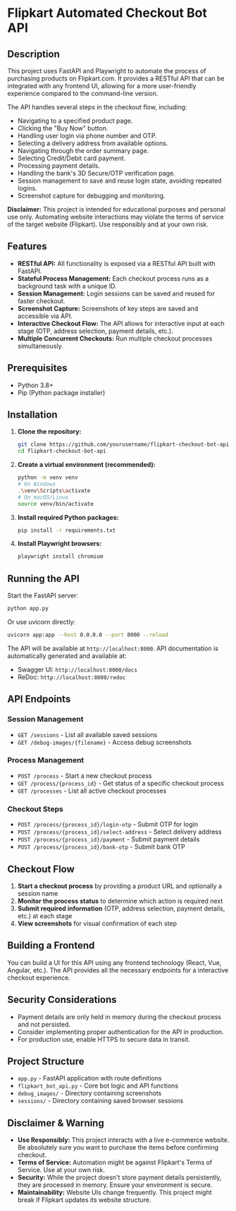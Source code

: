 # Flipkart Automated Checkout Bot API

## Description

This project uses FastAPI and Playwright to automate the process of purchasing products on Flipkart.com. It provides a RESTful API that can be integrated with any frontend UI, allowing for a more user-friendly experience compared to the command-line version.

The API handles several steps in the checkout flow, including:

*   Navigating to a specified product page.
*   Clicking the "Buy Now" button.
*   Handling user login via phone number and OTP.
*   Selecting a delivery address from available options.
*   Navigating through the order summary page.
*   Selecting Credit/Debit card payment.
*   Processing payment details.
*   Handling the bank's 3D Secure/OTP verification page.
*   Session management to save and reuse login state, avoiding repeated logins.
*   Screenshot capture for debugging and monitoring.

**Disclaimer:** This project is intended for educational purposes and personal use only. Automating website interactions may violate the terms of service of the target website (Flipkart). Use responsibly and at your own risk.

## Features

*   **RESTful API:** All functionality is exposed via a RESTful API built with FastAPI.
*   **Stateful Process Management:** Each checkout process runs as a background task with a unique ID.
*   **Session Management:** Login sessions can be saved and reused for faster checkout.
*   **Screenshot Capture:** Screenshots of key steps are saved and accessible via API.
*   **Interactive Checkout Flow:** The API allows for interactive input at each stage (OTP, address selection, payment details, etc.).
*   **Multiple Concurrent Checkouts:** Run multiple checkout processes simultaneously.

## Prerequisites

*   Python 3.8+
*   Pip (Python package installer)

## Installation

1.  **Clone the repository:**
    ```bash
    git clone https://github.com/yourusername/flipkart-checkout-bot-api.git
    cd flipkart-checkout-bot-api
    ```

2.  **Create a virtual environment (recommended):**
    ```bash
    python -m venv venv
    # On Windows
    .\venv\Scripts\activate
    # On macOS/Linux
    source venv/bin/activate
    ```

3.  **Install required Python packages:**
    ```bash
    pip install -r requirements.txt
    ```

4.  **Install Playwright browsers:**
    ```bash
    playwright install chromium
    ```

## Running the API

Start the FastAPI server:

```bash
python app.py
```

Or use uvicorn directly:

```bash
uvicorn app:app --host 0.0.0.0 --port 8000 --reload
```

The API will be available at `http://localhost:8000`. API documentation is automatically generated and available at:

* Swagger UI: `http://localhost:8000/docs`
* ReDoc: `http://localhost:8000/redoc`

## API Endpoints

### Session Management
- `GET /sessions` - List all available saved sessions
- `GET /debug-images/{filename}` - Access debug screenshots 

### Process Management
- `POST /process` - Start a new checkout process
- `GET /process/{process_id}` - Get status of a specific checkout process
- `GET /processes` - List all active checkout processes

### Checkout Steps
- `POST /process/{process_id}/login-otp` - Submit OTP for login
- `POST /process/{process_id}/select-address` - Select delivery address
- `POST /process/{process_id}/payment` - Submit payment details
- `POST /process/{process_id}/bank-otp` - Submit bank OTP

## Checkout Flow

1. **Start a checkout process** by providing a product URL and optionally a session name
2. **Monitor the process status** to determine which action is required next
3. **Submit required information** (OTP, address selection, payment details, etc.) at each stage
4. **View screenshots** for visual confirmation of each step

## Building a Frontend

You can build a UI for this API using any frontend technology (React, Vue, Angular, etc.). The API provides all the necessary endpoints for a interactive checkout experience.

## Security Considerations

* Payment details are only held in memory during the checkout process and not persisted.
* Consider implementing proper authentication for the API in production.
* For production use, enable HTTPS to secure data in transit.

## Project Structure

* `app.py` - FastAPI application with route definitions
* `flipkart_bot_api.py` - Core bot logic and API functions
* `debug_images/` - Directory containing screenshots
* `sessions/` - Directory containing saved browser sessions

## Disclaimer & Warning

*   **Use Responsibly:** This project interacts with a live e-commerce website. Be absolutely sure you want to purchase the items before confirming checkout.
*   **Terms of Service:** Automation might be against Flipkart's Terms of Service. Use at your own risk.
*   **Security:** While the project doesn't store payment details persistently, they are processed in memory. Ensure your environment is secure.
*   **Maintainability:** Website UIs change frequently. This project might break if Flipkart updates its website structure. 